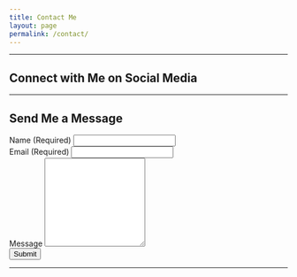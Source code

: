 ```yaml
---
title: Contact Me
layout: page
permalink: /contact/
---
```


---

## Connect with Me on Social Media

<div class="text-center mb-4 lead">
   <a class="no-tufte-underline" href="mailto:{{ site.email }}"><i class="fas fa-envelope"></i></a>
   <a class="no-tufte-underline" href="https://linkedin.com/in/{{ site.linkedin_username }}"> <i class="fab fa-linkedin-in"></i></a>
   <a class="no-tufte-underline" href="https://github.com/{{ site.github_username }}"><i class="fab fa-github"></i></a>
   <a class="no-tufte-underline" href="https://twitter.com/{{ site.twitter_username }}"><i class="fab fa-twitter"></i></a>
   <a class="no-tufte-underline" href="https://instagram.com/{{ site.instagram_username }}"><i class="fab fa-instagram"></i></a>
</div>

---
## Send Me a Message
<form id="contactForm" action="https://formspree.io/f/xwkagvap" method="POST">
   <div class="row">
      <div class="col">
         <label for="name">Name (Required)</label>
         <input class="form-control" name="name" id="name" type="text" required/>      
      </div>
      <div class="col">
         <label for="email">Email (Required)</label>
         <input class="form-control" name="email" id="email" type="email" required/>
      </div>
   </div>
   <!-- Message input -->
   <label for="message">Message</label>
   <textarea class="form-control" id="msg" name="message" style="height: 10rem;"></textarea>
   <!-- Form submit button -->
   <div class="d-grid">
      <button class="btn btn-dark mt-1 text-light" type="submit">Submit</button>
   </div>
</form>

---